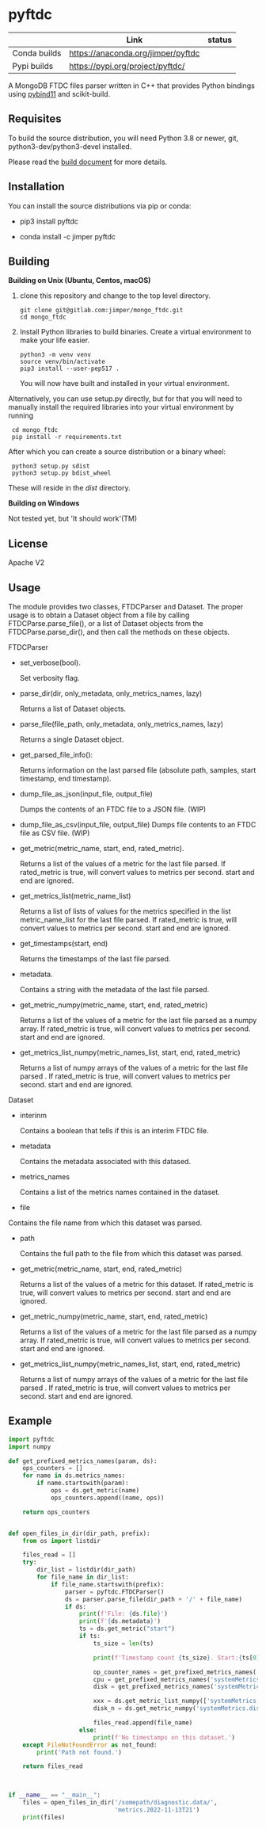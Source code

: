 pyftdc
==============


|            | Link | status |
|--------------|------|------|
| Conda builds | https://anaconda.org/jimper/pyftdc |      |
| Pypi builds  | https://pypi.org/project/pyftdc/ |      |



A MongoDB FTDC files parser written in C++ that provides Python bindings using [pybind11](https://github.com/pybind/pybind11) and scikit-build.



[gitter-badge]:            https://badges.gitter.im/pybind/Lobby.svg
[gitter-link]:             https://gitter.im/pybind/Lobby
[actions-badge]:           https://github.com/pybind/pyftdc/workflows/Tests/badge.svg
[actions-conda-link]:      https://github.com/pybind/pyftdc/actions?query=workflow%3AConda
[actions-conda-badge]:     https://github.com/pybind/pyftdc/workflows/Conda/badge.svg
[actions-pip-link]:        https://github.com/pybind/pyftdc/actions?query=workflow%3APip
[actions-pip-badge]:       https://github.com/pybind/pyftdc/workflows/Pip/badge.svg
[actions-wheels-link]:     https://github.com/pybind/pyftdc/actions?query=workflow%3AWheels
[actions-wheels-badge]:    https://github.com/pybind/pyftdc/workflows/Wheels/badge.svg



Requisites
------------

To build the source distribution, you will need Python 3.8 or newer, git, python3-dev/python3-devel installed.

Please read the [build document](docs/build.md) for more details.


Installation
------------
You can install the source distributions via pip or conda:

- pip3 install pyftdc

- conda install -c jimper pyftdc

Building
------------

**Building on Unix (Ubuntu, Centos, macOS)**

  
 1. clone this repository and change to the top level directory.
      ```
      git clone git@gitlab.com:jimper/mongo_ftdc.git 
      cd mongo_ftdc
      ```
      
 2. Install Python libraries to build binaries. Create a virtual environment to make your life easier.
 
      ```
      python3 -m venv venv
      source venv/bin/activate
      pip3 install --user-pep517 .
      ```
      
    You will now have built and installed in your virtual environment.
    

Alternatively, you can use setup.py directly, but for that you will need to manually install the required libraries into your virtual environment by running

     
     cd mongo_ftdc
     pip install -r requirements.txt
     
     
After which you can create a source distribution or a binary wheel:

     python3 setup.py sdist
     python3 setup.py bdist_wheel
     
These will reside in the _dist_ directory.


**Building on Windows**
  
  Not tested yet, but 'It should work'(TM)
  


License
-------

Apache V2

Usage
---------

The module provides two classes, FTDCParser and Dataset. 
The proper usage is to obtain a Dataset object from a file by calling FTDCParse.parse_file(), or a list of Dataset objects from the FTDCParse.parse_dir(), and then call the methods on these objects.


FTDCParser 
 - set_verbose(bool). 
  
   Set verbosity flag.


 - parse_dir(dir, only_metadata, only_metrics_names, lazy)
 
   Returns a list of Dataset objects.


 - parse_file(file_path, only_metadata, only_metrics_names, lazy)
   
   Returns a single Dataset object.


 - get_parsed_file_info():
   
   Returns information on the last parsed file (absolute path, samples, start timestamp, end timestamp).


 - dump_file_as_json(input_file, output_file)
   
   Dumps the contents of an FTDC file to a JSON file. (WIP)


 - dump_file_as_csv(input_file, output_file)
   Dumps file contents to an FTDC file as CSV file. (WIP)

 
 - get_metric(metric_name, start, end, rated_metric).

   Returns a list of the values of a metric for the last file parsed. If rated_metric is true, will convert values to metrics per second. start and end are ignored.

   
 - get_metrics_list(metric_name_list)
   
   Returns a list of lists of values for the metrics specified in the list metric_name_list for the last file parsed. If rated_metric is true, will convert values to metrics per second. start and end are ignored.


 - get_timestamps(start, end)

   Returns the timestamps of the last file parsed.

 
 - metadata.
   
   Contains a string with the metadata of the last file parsed.


 - get_metric_numpy(metric_name, start, end, rated_metric)

   Returns a list of the values of a metric for the last file parsed as a numpy array. If rated_metric is true, will convert values to metrics per second. start and end are ignored.


 - get_metrics_list_numpy(metric_names_list, start, end, rated_metric)

   Returns a list of numpy arrays of the values of a metric for the last file parsed . If rated_metric is true, will convert values to metrics per second. start and end are ignored.


Dataset
 - interinm
   
   Contains a boolean that tells if this is an interim FTDC file.


 - metadata

   Contains the metadata associated with this datased.


 - metrics_names

   Contains a list of the metrics names contained in the dataset.


 - file

  Contains the file name from which this dataset was parsed.


 - path

   Contains the full path to the file from which this dataset was parsed.


- get_metric(metric_name, start, end, rated_metric)

  Returns a list of the values of a metric for this dataset. If rated_metric is true, will convert values to metrics per second. start and end are ignored.


- get_metric_numpy(metric_name, start, end, rated_metric)

  Returns a list of the values of a metric for the last file parsed as a numpy array. If rated_metric is true, will convert values to metrics per second. start and end are ignored.


- get_metrics_list_numpy(metric_names_list, start, end, rated_metric)

  Returns a list of numpy arrays of the values of a metric for the last file parsed . If rated_metric is true, will convert values to metrics per second. start and end are ignored.


 

Example
---------

```python
import pyftdc
import numpy

def get_prefixed_metrics_names(param, ds):
    ops_counters = []
    for name in ds.metrics_names:
        if name.startswith(param):
            ops = ds.get_metric(name)
            ops_counters.append((name, ops))

    return ops_counters


def open_files_in_dir(dir_path, prefix):
    from os import listdir

    files_read = []
    try:
        dir_list = listdir(dir_path)
        for file_name in dir_list:
            if file_name.startswith(prefix):
                parser = pyftdc.FTDCParser()
                ds = parser.parse_file(dir_path + '/' + file_name)
                if ds:
                    print(f'File: {ds.file}')
                    print(f'{ds.metadata}')
                    ts = ds.get_metric("start")
                    if ts:
                        ts_size = len(ts)

                        print(f'Timestamp count {ts_size}. Start:{ts[0]}  Last: {ts[-1]}')

                        op_counter_names = get_prefixed_metrics_names('serverStatus.opcounters', ds)
                        cpu = get_prefixed_metrics_names('systemMetrics.cpu', ds)
                        disk = get_prefixed_metrics_names('systemMetrics.disks.nvme1n1', ds)

                        xxx = ds.get_metric_list_numpy(['systemMetrics.cpu.iowait_ms', 'xxx', 'systemMetrics.cpu.num_cpus'])
                        disk_n = ds.get_metric_numpy('systemMetrics.disks.nvme1n1.writes')

                        files_read.append(file_name)
                    else:
                        print(f'No timestamps on this dataset.')
    except FileNotFoundError as not_found:
        print('Path not found.')

    return files_read

 

if __name__ == "__main__":
    files = open_files_in_dir('/somepath/diagnostic.data/',
                              'metrics.2022-11-13T21')
    print(files)

```

[`cibuildwheel`]:          https://cibuildwheel.readthedocs.io
